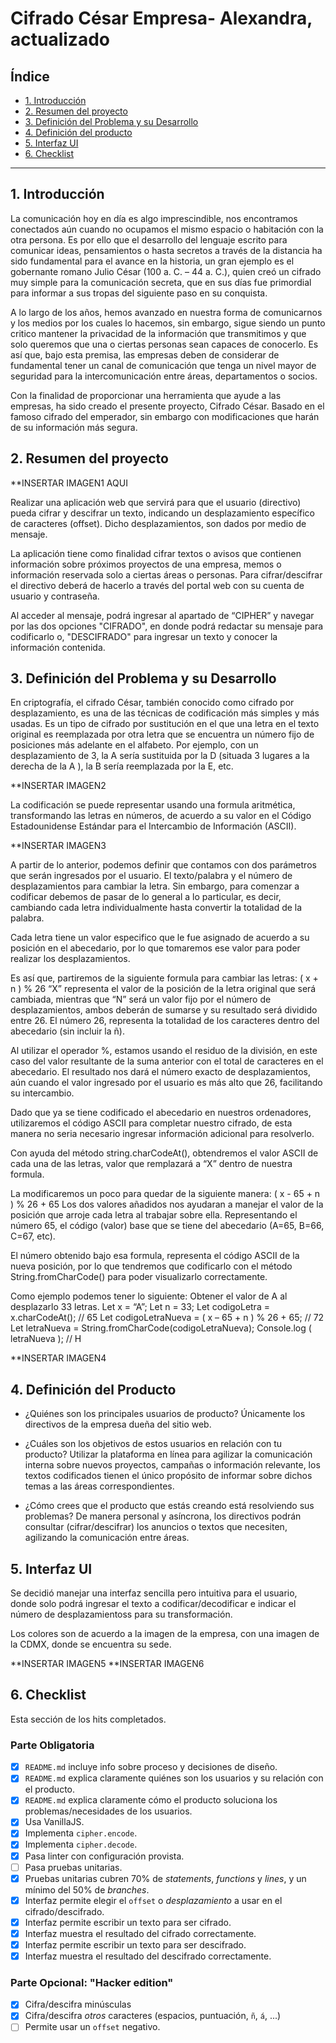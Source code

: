 # Cifrado César Empresa- Alexandra, actualizado

## Índice

* [1. Introducción](#1-Introducción)
* [2. Resumen del proyecto](#2-resumen-del-proyecto)
* [3. Definición del Problema y su Desarrollo](#3-definición-del-problema-y-su-desarrollo)
* [4. Definición del producto](#4-definición-del-producto)
* [5. Interfaz UI](#5-interfaz-ui)
* [6. Checklist](#6-checklist)


***

## 1. Introducción

La comunicación hoy en día es algo imprescindible, nos encontramos conectados aún
cuando no ocupamos el mismo espacio o habitación con la otra persona. Es por ello
que el desarrollo del lenguaje escrito para comunicar ideas, pensamientos o hasta
secretos a través de la distancia ha sido fundamental para el avance en la historia,
un gran ejemplo es el gobernante romano Julio César (100 a. C. – 44 a. C.), quien
creó un cifrado muy simple para la comunicación secreta, que en sus días fue primordial
para informar a sus tropas del siguiente paso en su conquista.

A lo largo de los años, hemos avanzado en nuestra forma de comunicarnos y los medios
por los cuales lo hacemos, sin embargo, sigue siendo un punto critico mantener la
privacidad de la información que transmitimos y que solo queremos que una o ciertas
personas sean capaces de conocerlo. Es así que, bajo esta premisa, las empresas deben
de considerar de fundamental tener un canal de comunicación que tenga un nivel mayor
de seguridad para la intercomunicación entre áreas, departamentos o socios.

Con la finalidad de proporcionar una herramienta que ayude a las empresas, ha sido
creado el presente proyecto, Cifrado César. Basado en el famoso cifrado del emperador,
sin embargo con modificaciones que harán de su información más segura.


## 2. Resumen del proyecto

**INSERTAR IMAGEN1 AQUI

Realizar una aplicación web que  servirá para que el usuario (directivo) pueda cifrar
y descifrar un texto, indicando un desplazamiento específico de caracteres (offset).
Dicho desplazamientos, son dados por medio de mensaje.

La aplicación tiene como finalidad cifrar textos o avisos que contienen información
sobre próximos proyectos de una empresa, memos o  información reservada solo a ciertas
áreas o personas. Para cifrar/descifrar el directivo deberá de hacerlo a través del
portal web con su cuenta de usuario y contraseña.

Al acceder al mensaje, podrá ingresar al apartado de “CIPHER” y navegar por las dos
opciones "CIFRADO", en donde podrá redactar su mensaje para codificarlo o, "DESCIFRADO"
para ingresar un texto y conocer la información contenida.


## 3. Definición del Problema y su Desarrollo

En criptografía, el cifrado César, también conocido como cifrado por desplazamiento,
es una de las técnicas de codificación más simples y más usadas. Es un tipo de
cifrado por sustitución en el que una letra en el texto original es reemplazada
por otra letra que se encuentra un número fijo de posiciones más adelante en el
alfabeto. Por ejemplo, con un desplazamiento de 3, la A sería sustituida por la
D (situada 3 lugares a la derecha de la A ), la B sería reemplazada por la E, etc.

**INSERTAR IMAGEN2

La codificación se puede representar usando una formula aritmética, transformando
las letras en números, de acuerdo a su valor en el Código Estadounidense Estándar
para el Intercambio de Información (ASCII).

**INSERTAR IMAGEN3

A partir de lo anterior, podemos definir que contamos con dos parámetros que
serán ingresados por el usuario. El texto/palabra y el número de desplazamientos
para cambiar la letra. Sin embargo, para comenzar a codificar debemos de pasar de
lo general a lo particular, es decir, cambiando cada letra individualmente hasta
convertir la totalidad de la palabra.

Cada letra tiene un valor especifico que le fue asignado de acuerdo a su posición
en el abecedario, por lo que tomaremos ese valor para poder realizar los desplazamientos.

Es así que, partiremos de la siguiente formula para cambiar las letras:
( x + n ) % 26
“X” representa el valor de la posición de la letra original que será cambiada,
mientras que “N” será un valor fijo por el número de desplazamientos, ambos
deberán de sumarse y su resultado será dividido entre 26. El número 26, representa
la totalidad de los caracteres dentro del abecedario (sin incluir la ñ).

Al utilizar el operador %, estamos usando el residuo de la división, en este caso
del valor resultante de la suma anterior con el total de caracteres en el abecedario.
El resultado nos dará el número exacto de desplazamientos, aún cuando el valor ingresado
por el usuario es más alto que 26, facilitando su intercambio.

Dado que ya se tiene codificado el abecedario en nuestros ordenadores, utilizaremos
el código ASCII para completar nuestro cifrado, de esta manera no seria necesario
ingresar información adicional para resolverlo.

Con ayuda del método string.charCodeAt(), obtendremos el valor ASCII de cada una de
las letras, valor que remplazará a “X” dentro de nuestra formula.

La modificaremos un poco para quedar de la siguiente manera:
( x - 65 + n ) % 26 + 65
Los dos valores añadidos nos ayudaran a manejar el valor de la posición que arroje
cada letra al trabajar sobre ella. Representando el número 65, el código (valor)
base que se tiene del abecedario (A=65, B=66, C=67, etc).

El número obtenido bajo esa formula, representa el código ASCII de la nueva posición,
por lo que tendremos que codificarlo con el método String.fromCharCode() para
poder visualizarlo correctamente.

Como ejemplo podemos tener lo siguiente: Obtener el valor de A al desplazarlo 33 letras.
Let x = “A”;
Let n = 33;
Let codigoLetra = x.charCodeAt(); // 65
Let codigoLetraNueva = ( x – 65 + n ) % 26 + 65; // 72
Let letraNueva = String.fromCharCode(codigoLetraNueva);
Console.log ( letraNueva ); // H

**INSERTAR IMAGEN4


## 4. Definición del Producto

* ¿Quiénes son los principales usuarios de producto?
Únicamente los directivos de la empresa dueña del sitio web.

* ¿Cuáles son los objetivos de estos usuarios en relación con tu producto?
Utilizar la plataforma en línea para agilizar la comunicación interna sobre nuevos
proyectos, campañas o información relevante, los textos codificados tienen el único
propósito de informar sobre dichos temas a las áreas correspondientes.

* ¿Cómo crees que el producto que estás creando está resolviendo sus problemas?
De manera personal y asíncrona, los directivos podrán consultar (cifrar/descifrar) los
anuncios o textos que necesiten, agilizando la comunicación entre áreas.


## 5. Interfaz UI

Se decidió manejar una interfaz sencilla pero intuitiva para el usuario, donde
solo podrá ingresar el texto a codificar/decodificar e indicar el número de
desplazamientoss para su transformación.

Los colores son de acuerdo a la imagen de la empresa, con una imagen de la CDMX,
donde se encuentra su sede.

**INSERTAR IMAGEN5
**INSERTAR IMAGEN6


## 6. Checklist

Esta sección de los hits completados.

### Parte Obligatoria

* [x] `README.md` incluye info sobre proceso y decisiones de diseño.
* [x] `README.md` explica claramente quiénes son los usuarios y su relación con
  el producto.
* [x] `README.md` explica claramente cómo el producto soluciona los
  problemas/necesidades de los usuarios.
* [x] Usa VanillaJS.
* [x] Implementa `cipher.encode`.
* [x] Implementa `cipher.decode`.
* [x] Pasa linter con configuración provista.
* [ ] Pasa pruebas unitarias.
* [x] Pruebas unitarias cubren 70% de _statements_, _functions_ y _lines_, y un
  mínimo del 50% de _branches_.
* [x] Interfaz permite elegir el `offset` o _desplazamiento_ a usar en el
  cifrado/descifrado.
* [x] Interfaz permite escribir un texto para ser cifrado.
* [x] Interfaz muestra el resultado del cifrado correctamente.
* [x] Interfaz permite escribir un texto para ser descifrado.
* [x] Interfaz muestra el resultado del descifrado correctamente.

### Parte Opcional: "Hacker edition"

* [x] Cifra/descifra minúsculas
* [x] Cifra/descifra _otros_ caracteres (espacios, puntuación, `ñ`, `á`, ...)
* [ ] Permite usar un `offset` negativo.
